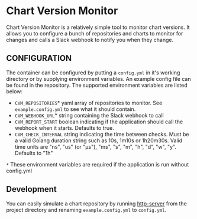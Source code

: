 # Chart Version Monitor

Chart Version Monitor is a relatively simple tool to monitor chart versions. It allows you to configure a bunch of
repositories and charts to monitor for changes and calls a Slack webhook to notify you when they change.

## CONFIGURATION
The container can be configured by putting a `config.yml` in it's working directory or by supplying environment variables.
An example config file can be found in the repository. The supported environment variables are listed below:

* `CVM_REPOSITORIES`* yaml array of repositories to monitor. See `example.config.yml` to see what it should contain.
* `CVM_WEBHOOK_URL`* string containing the Slack webhook to call
* `CVM_REPORT_START` boolean indicating if the application should call the webhook when it starts. Defaults to true.
* `CVM_CHECK_INTERVAL` string indicating the time between checks. Must be a valid Golang duration string such as 10s, 1m10s or 1h20m30s. Valid time units are "ns", "us" (or "µs"), "ms", "s", "m", "h", "d", "w", "y". Defaults to "1h"

`*` These environment variables are required if the application is run without config.yml

## Development
You can easily simulate a chart repository by running [http-server](https://www.npmjs.com/package/http-server) from the
project directory and renaming `example.config.yml` to `config.yml`.
